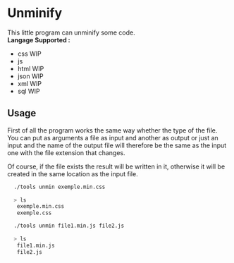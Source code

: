 # Unminify
This little program can unminify some code.</br>
**Langage Supported :**</br>
- css WIP
- js
- html WIP
- json WIP
- xml WIP
- sql WIP

## Usage

First of all the program works the same way whether the type of the file.</br>
You can put as arguments a file as input and another as output or just an input and the name of
the output file will therefore be the same as the input one with the file extension that changes.</br>


Of course, if the file exists the result will be written in it, otherwise it will be created in the same location as the input file.

```bash
  ./tools unmin exemple.min.css
  
  > ls
   exemple.min.css
   exemple.css
```

```bash
  ./tools unmin file1.min.js file2.js
  
  > ls
   file1.min.js
   file2.js
```

